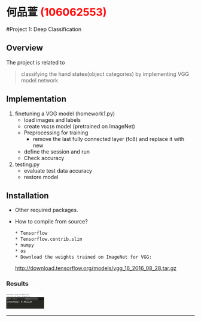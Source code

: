 # 何品萱 <span style="color:red">(106062553)</span>

#Project 1: Deep Classification

## Overview
The project is related to 
> classifying the hand states(object categories) by implementing VGG model network


## Implementation
1. finetuning a VGG model (homework1.py)
	* load images and labels
	* create `VGG16` model (pretrained on ImageNet)
	* Preprocessing for training
        * remove the last fully connected layer (fc8) and replace it with new
	* define the session and run
	* Check accuracy
2. testing.py
	* evaluate test data accuracy
	* restore model

## Installation
* Other required packages.
* How to compile from source?

      * Tensorflow
      * Tensorflow.contrib.slim
      * numpy
      * os
      * Download the weights trained on ImageNet for VGG:
	http://download.tensorflow.org/models/vgg_16_2016_08_28.tar.gz
    

### Results

<table border=1>
<tr>
</tr>
<tr>
<img src="accuracy.jpg" width="20%" alt = "results" style = "float:middle;"/>
</tr>


</table>


